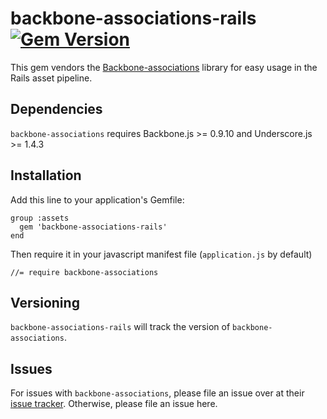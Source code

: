 # backbone-associations-rails [![Gem Version](https://badge.fury.io/rb/backbone-associations-rails.png)](http://badge.fury.io/rb/backbone-associations-rails)

This gem vendors the [Backbone-associations](https://github.com/dhruvaray/backbone-associations) library for easy usage in the Rails asset pipeline.

## Dependencies

```backbone-associations``` requires Backbone.js >= 0.9.10 and Underscore.js >= 1.4.3

## Installation

Add this line to your application's Gemfile:

    group :assets
      gem 'backbone-associations-rails'
    end

Then require it in your javascript manifest file (```application.js``` by default)

    //= require backbone-associations

## Versioning

```backbone-associations-rails``` will track the version of ```backbone-associations```.

## Issues
For issues with ```backbone-associations```, please file an issue over at their [issue tracker](https://github.com/dhruvaray/backbone-associations/issues). Otherwise, please file an issue here.
